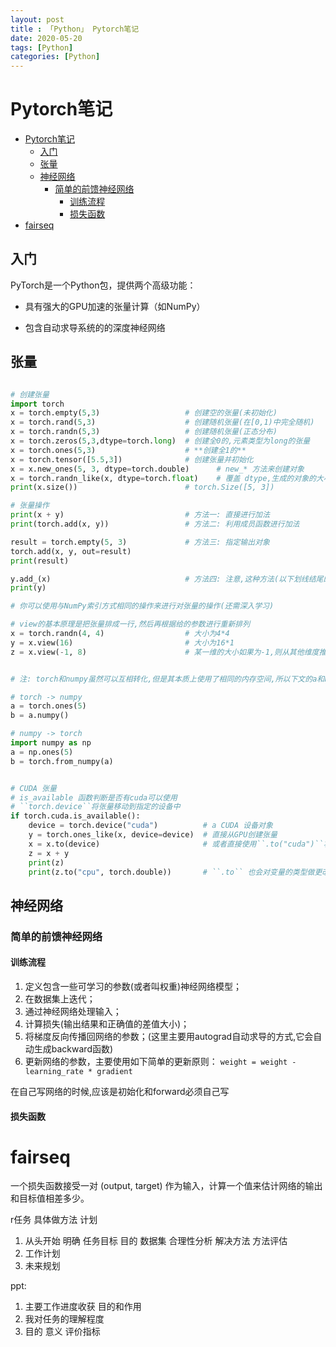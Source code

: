 ```yaml
---
layout: post
title : 「Python」 Pytorch笔记
date: 2020-05-20
tags: [Python]
categories: [Python]
---
```

# Pytorch笔记

<!-- TOC -->

- [Pytorch笔记](#pytorch%e7%ac%94%e8%ae%b0)
  - [入门](#%e5%85%a5%e9%97%a8)
  - [张量](#%e5%bc%a0%e9%87%8f)
  - [神经网络](#%e7%a5%9e%e7%bb%8f%e7%bd%91%e7%bb%9c)
    - [简单的前馈神经网络](#%e7%ae%80%e5%8d%95%e7%9a%84%e5%89%8d%e9%a6%88%e7%a5%9e%e7%bb%8f%e7%bd%91%e7%bb%9c)
      - [训练流程](#%e8%ae%ad%e7%bb%83%e6%b5%81%e7%a8%8b)
      - [损失函数](#%e6%8d%9f%e5%a4%b1%e5%87%bd%e6%95%b0)
- [fairseq](#fairseq)

<!-- /TOC -->
## 入门

PyTorch是一个Python包，提供两个高级功能：

- 具有强大的GPU加速的张量计算（如NumPy）

- 包含自动求导系统的的深度神经网络

## 张量

```python

# 创建张量
import torch
x = torch.empty(5,3)                   # 创建空的张量(未初始化)
x = torch.rand(5,3)                    # 创建随机张量(在[0,1)中完全随机)
x = torch.randn(5,3)                   # 创建随机张量(正态分布)
x = torch.zeros(5,3,dtype=torch.long)  # 创建全0的,元素类型为long的张量
x = torch.ones(5,3)                    # **创建全1的**
x = torch.tensor([5.5,3])              # 创建张量并初始化
x = x.new_ones(5, 3, dtype=torch.double)      # new_* 方法来创建对象
x = torch.randn_like(x, dtype=torch.float)    # 覆盖 dtype,生成的对象的大小和传入的相同,只是值和类型发生了变化
print(x.size())                        # torch.Size([5, 3])

# 张量操作
print(x + y)                           # 方法一: 直接进行加法
print(torch.add(x, y))                 # 方法二: 利用成员函数进行加法

result = torch.empty(5, 3)             # 方法三: 指定输出对象
torch.add(x, y, out=result)
print(result)

y.add_(x)                              # 方法四: 注意,这种方法(以下划线结尾的方法,会导致y本身值的改变)
print(y)

# 你可以使用与NumPy索引方式相同的操作来进行对张量的操作(还需深入学习)

# view的基本原理是把张量排成一行,然后再根据给的参数进行重新排列
x = torch.randn(4, 4)                  # 大小为4*4
y = x.view(16)                         # 大小为16*1
z = x.view(-1, 8)                      # 某一维的大小如果为-1,则从其他维度推断,最多只能有一个-1出现.故Z的大小是2*8.如果没有-1存在,则各维度的乘积必须等于原张量的元素个数


# 注: torch和numpy虽然可以互相转化,但是其本质上使用了相同的内存空间,所以下文的a和b会被同步修改

# torch -> numpy
a = torch.ones(5)
b = a.numpy()

# numpy -> torch
import numpy as np
a = np.ones(5)
b = torch.from_numpy(a)


# CUDA 张量
# is_available 函数判断是否有cuda可以使用
# ``torch.device``将张量移动到指定的设备中
if torch.cuda.is_available():
    device = torch.device("cuda")          # a CUDA 设备对象
    y = torch.ones_like(x, device=device)  # 直接从GPU创建张量
    x = x.to(device)                       # 或者直接使用``.to("cuda")``将张量移动到cuda中
    z = x + y
    print(z)
    print(z.to("cpu", torch.double))       # ``.to`` 也会对变量的类型做更改
```

## 神经网络

### 简单的前馈神经网络

#### 训练流程

1. 定义包含一些可学习的参数(或者叫权重)神经网络模型；
2. 在数据集上迭代；
3. 通过神经网络处理输入；
4. 计算损失(输出结果和正确值的差值大小)；
5. 将梯度反向传播回网络的参数；(这里主要用autograd自动求导的方式,它会自动生成backward函数)
6. 更新网络的参数，主要使用如下简单的更新原则： `weight = weight - learning_rate * gradient`

在自己写网络的时候,应该是初始化和forward必须自己写

#### 损失函数
#  fairseq
一个损失函数接受一对 (output, target) 作为输入，计算一个值来估计网络的输出和目标值相差多少。


r任务
具体做方法
计划

1. 从头开始 明确 任务目标 目的 数据集 合理性分析  解决方法 方法评估
2. 工作计划
3. 未来规划

ppt:
1. 主要工作进度收获
目的和作用
2. 我对任务的理解程度
3. 目的 意义 评价指标
